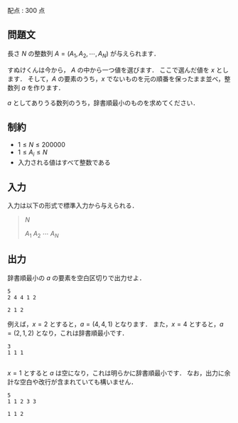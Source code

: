 配点 : $300$ 点

## 問題文

長さ $N$ の整数列 $A=(A_1,A_2,\cdots,A_N)$ が与えられます．

すぬけくんは今から， $A$ の中から一つ値を選びます．
ここで選んだ値を $x$ とします．
そして，$A$ の要素のうち，$x$ でないものを元の順番を保ったまま並べ，整数列 $a$ を作ります．

$a$ としてありうる数列のうち，辞書順最小のものを求めてください．

## 制約

- $1 \leq N \leq 200000$
- $1 \leq A_i \leq N$
- 入力される値はすべて整数である

## 入力

入力は以下の形式で標準入力から与えられる．

> $N$
> 
> $A_1$ $A_2$ $\cdots$ $A_N$

## 出力

辞書順最小の $a$ の要素を空白区切りで出力せよ．

```input1
5
2 4 4 1 2
```

```output1
2 1 2
```

例えば，$x=2$ とすると，$a=(4,4,1)$ となります．
また，$x=4$ とすると，$a=(2,1,2)$ となり，これは辞書順最小です．

```input2
3
1 1 1
```

```output2

```

$x=1$ とすると $a$ は空になり，これは明らかに辞書順最小です．
なお，出力に余計な空白や改行が含まれていても構いません．

```input3
5
1 1 2 3 3
```

```output3
1 1 2
```
